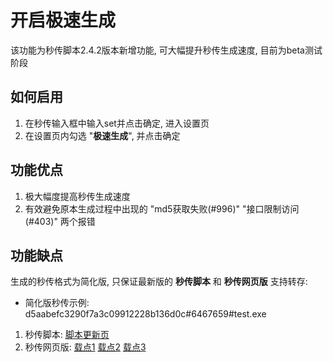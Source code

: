 # 开启极速生成<Badge type="danger" text="beta" vertical="top" />

该功能为秒传脚本2.4.2版本新增功能, 可大幅提升秒传生成速度, 目前为beta测试阶段

## 如何启用

1. 在秒传输入框中输入set并点击确定, 进入设置页
2. 在设置页内勾选 "**极速生成**", 并点击确定

## 功能优点

1. 极大幅度提高秒传生成速度
2. 有效避免原本生成过程中出现的 "md5获取失败(#996)" "接口限制访问(#403)" 两个报错

## 功能缺点

生成的秒传格式为简化版, 只保证最新版的 **秒传脚本** 和 **秒传网页版** 支持转存:
   -  简化版秒传示例: d5aabefc3290f7a3c09912228b136d0c#6467659#test.exe

1. 秒传脚本: [脚本更新页](https://greasyfork.org/zh-CN/scripts/424574)
2. 秒传网页版: [载点1](https://rapidacg.gmgard.moe/) [载点2](https://mengzonefire.github.io/baidupan-rapidupload) [载点3](https://mengzonefire.code.misakanet.cn/baidupan-rapidupload)